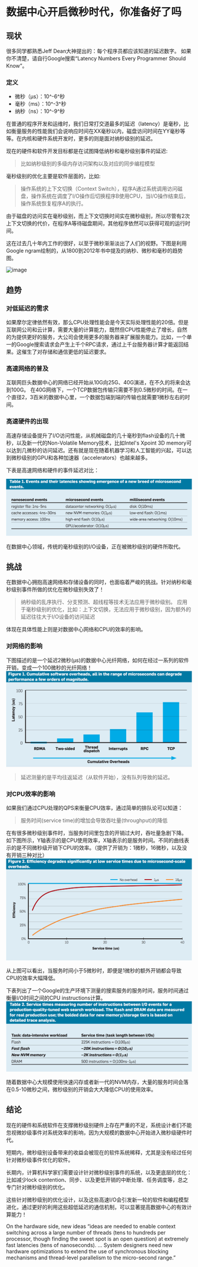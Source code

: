 # 数据中心开启微秒时代，你准备好了吗


## 现状
很多同学都熟悉Jeff Dean大神提出的：每个程序员都应该知道的延迟数字。
如果你不清楚，请自行Google搜索“Latency Numbers Every Programmer Should Know”。

### 定义
* 微秒（µs）：10^-6^秒
* 毫秒（ms）：10^-3^秒
* 纳秒（ns）：10^-9^秒

在普通的程序开发和运维时，我们日常打交道最多的延迟（latency）是毫秒，比如衡量服务的性能我们会说响应时间在XX毫秒以内，磁盘访问时间在YY毫秒等等。在内核和硬件系统开发时，更多的则是面对纳秒级别的延迟。

现在的硬件和软件开发目标都是在试图降低纳秒和毫秒级别事件的延迟:
> 比如纳秒级别的多级内存访问架构以及对应的同步编程模型

毫秒级别的优化主要是软件层面的，比如:
> 操作系统的上下文切换（Context Switch），程序A通过系统调用访问磁盘，操作系统在调度了I/O操作后切换程序B使用CPU，当I/O操作结束后，操作系统恢复程序A的执行。

由于磁盘的访问实在毫秒级别，而上下文切换时间实在微秒级别，所以尽管有2次上下文切换的代价，在程序A等待磁盘期间，其他程序依然可以获得可观的运行时间。

这在过去几十年内工作的很好，以至于微秒渐渐淡出了人们的视野。下图是利用Google ngram绘制的，从1800到2012年书中提及的纳秒、微秒和毫秒的趋势图。

![image](https://github.com/bigbighd604/wechat/blob/master/EraOfMicrosecond/images/ngram.png)


## 趋势
### 对低延迟的需求
如果摩尔定律依然有效，那么CPU处理性能会是今天实际处理性能的20倍。但是互联网公司和云计算，需要大量的计算能力，既然但CPU性能停止了增长，自然的为提供更好的服务，大公司会使用更多的服务器来扩展服务能力。比如，一个单一的Google搜索请求会产生上千个RPC请求，通过上千台服务器计算才能返回结果。这催生了对存储和通信更低的延迟要求。
### 高速网络的普及
互联网巨头数据中心的网络已经开始从10G向25G、40G演进，在不久的将来会达到100G。
在40G网络下，一个TCP数据包传输只需要不到0.5微秒的时间。在一个直径2，3百米的数据中心里，一个数据包端到端的传输也就需要1微秒左右的时间。

### 高速硬件的出现
高速存储设备提升了I/O访问性能，从机械磁盘的几十毫秒到flash设备的几十微秒，以及新一代的Non-Volatile Memory技术，比如Intel's Xpoint 3D memory可以达到几微秒的访问延迟。还有就是现在随着机器学习和人工智能的兴起，可以达到微秒级别的GPU和各种加速器（accelerators）也越来越多。

下表是高速网络和硬件的事件延迟对比：

![image](https://github.com/bigbighd604/wechat/blob/master/EraOfMicrosecond/images/latencies.png)

在数据中心领域，传统的毫秒级别的I/O设备，正在被微秒级别的硬件所取代。

## 挑战
在数据中心拥抱高速网络和存储设备的同时，也面临着严峻的挑战。针对纳秒和毫秒级别事件所做的优化在微秒级别失效了！
> 纳秒级的乱序执行、分支预测、超线程等技术无法应用于微秒级别。
> 应用于毫秒级别的优化，比如：上下文切换，无法应用于微秒级别，因为额外的延迟往往大于I/O设备的访问延迟

体现在具体性能上则是对数据中心网络和CPU的效率的影响。

### 对网络的影响
下图描述的是一个延迟2微秒(µs)的数据中心光纤网络，如何在经过一系列的软件开销，变成一个100微秒的光纤网络！
![image](https://github.com/bigbighd604/wechat/blob/master/EraOfMicrosecond/images/overhead.png)

> 延迟测量的是平均往返延迟（从软件开始），没有队列导致的延迟。


### 对CPU效率的影响
如果我们通过CPU处理的QPS来衡量CPU效率，通过简单的排队论可以知道：
> 服务时间(service time)的增加会导致吞吐量(throughput)的降低

在有很多微秒级别事件时，当服务时间里包含的开销过大时，吞吐量急剧下降。
如下图所示，Y轴表示的是CPU使用效率，X轴表示的是服务时间。不同的曲线表示的是不同微秒级开销下CPU的效率。（提供了开销为：1微秒，16微秒，以及没有开销三种对比）
![image](https://github.com/bigbighd604/wechat/blob/master/EraOfMicrosecond/images/throughput.png)

从上图可以看出，当服务时间小于5微秒时，即便是1微秒的额外开销都会导致CPU的效率大幅降低。

下表列出了一个Google的生产环境下测量的搜索服务的服务时间，服务时间通过衡量I/O时间之间的CPU instructions计算。
![image](https://github.com/bigbighd604/wechat/blob/master/EraOfMicrosecond/images/instructions.png)

随着数据中心大规模使用快速闪存或者新一代的NVM内存，大量的服务时间会落在0.5-10微秒之间，微秒级别的开销会大大降低CPU的使用效率。

## 结论
现在的硬件和系统软件在支撑微秒级别硬件上存在严重的不足，系统设计者们不能忽视微妙级事件对系统效率的影响，因为大规模的数据中心开始进入微秒级硬件时代。

短期内，微秒级别设备带来的收益会被现在的软件系统稀释，尤其是没有经过任何针对微秒级事件优化的软件。

长期内，计算机科学家们需要设计针对微秒级别事件的系统，以及更底层的优化：比如减少lock contention、同步、以及更低开销的中断处理、任务调度等，总之专门针对微秒级别的优化。

这些针对微秒级别的优化设计，以及这些高速I/O会引发新一轮的软件和编程模型进化，通过更好的利用这些超低延迟的通信机制，可以显著提高数据中心的有效计算能力！

On the hardware side, new ideas “ideas are needed to enable context switching across a large number of threads (tens to hundreds per processor, though finding the sweet spot is an open question) at extremely fast latencies (tens of nanoseconds). … System designers need new hardware optimizations to extend the use of synchronous blocking mechanisms and thread-level parallelism to the micro-second range.”



